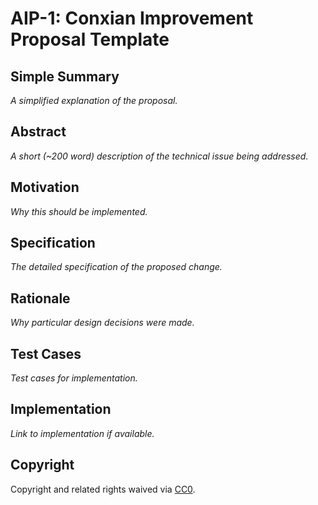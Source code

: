# AIP-1: Conxian Improvement Proposal Template

## Simple Summary

_A simplified explanation of the proposal._

## Abstract

_A short (~200 word) description of the technical issue being addressed._

## Motivation

_Why this should be implemented._

## Specification

_The detailed specification of the proposed change._

## Rationale

_Why particular design decisions were made._

## Test Cases

_Test cases for implementation._

## Implementation

_Link to implementation if available._

## Copyright

Copyright and related rights waived via [CC0](https://creativecommons.org/publicdomain/zero/1.0/).
